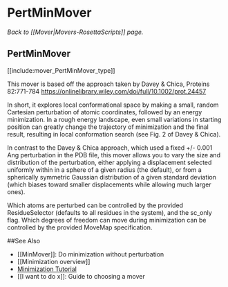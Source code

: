 # PertMinMover
*Back to [[Mover|Movers-RosettaScripts]] page.*
## PertMinMover

[[include:mover_PertMinMover_type]]

This mover is based off the approach taken by Davey & Chica, Proteins 82:771-784 https://onlinelibrary.wiley.com/doi/full/10.1002/prot.24457

In short, it explores local conformational space by making a small, random Cartesian perturbation of atomic coordinates, followed by an energy minimization. In a rough energy landscape, even small variations in starting position can greatly change the trajectory of minimization and the final result, resulting in local conformation search (see Fig. 2 of Davey & Chica).

In contrast to the Davey & Chica approach, which used a fixed +/- 0.001 Ang perturbation in the PDB file, this mover allows you to vary the size and distribution of the perturbation, either applying a displacement selected uniformly within in a sphere of a given radius (the default), or from a spherically symmetric Gaussian distribution of a given standard deviation (which biases toward smaller displacements while allowing much larger ones).

Which atoms are perturbed can be controlled by the provided ResidueSelector (defaults to all residues in the system), and the sc_only flag. Which degrees of freedom can move during minimization can be controlled by the provided MoveMap specification.


##See Also

* [[MinMover]]: Do minimization without perturbation
* [[Minimization overview]]
* [Minimization Tutorial](https://www.rosettacommons.org/demos/latest/tutorials/minimization/minimization)
* [[I want to do x]]: Guide to choosing a mover
